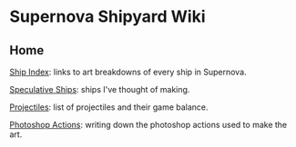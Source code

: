 # Supernova Shipyard Wiki
## Home
[Ship Index](https://github.com/NebulaTank/Supernova-Shipyard-Wiki/wiki/1-Ship-Index): links to art breakdowns of every ship in Supernova.

[Speculative Ships](https://github.com/NebulaTank/Supernova-Shipyard-Wiki/wiki/1-Speculative-Ships): ships I've thought of making.

[Projectiles](https://github.com/NebulaTank/Supernova-Shipyard-Wiki/wiki/2-Projectiles): list of projectiles and their game balance.

[Photoshop Actions](https://github.com/NebulaTank/Supernova-Shipyard-Wiki/wiki/4-Photoshop-Actions): writing down the photoshop actions used to make the art.
